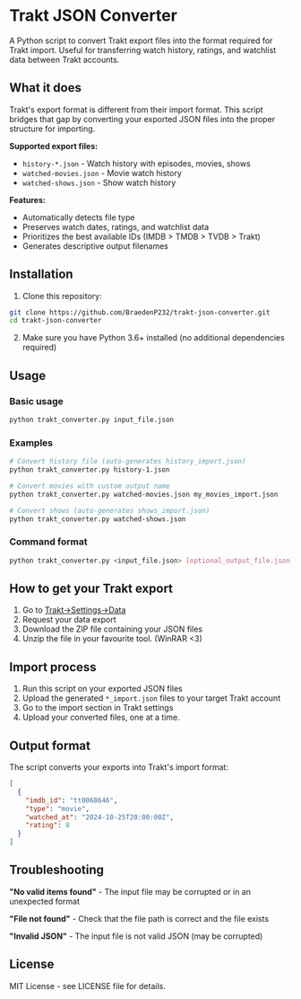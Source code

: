 # Trakt JSON Converter

A Python script to convert Trakt export files into the format required for Trakt import. Useful for transferring watch history, ratings, and watchlist data between Trakt accounts.

## What it does

Trakt's export format is different from their import format. This script bridges that gap by converting your exported JSON files into the proper structure for importing.

**Supported export files:**
- `history-*.json` - Watch history with episodes, movies, shows
- `watched-movies.json` - Movie watch history  
- `watched-shows.json` - Show watch history

**Features:**
- Automatically detects file type
- Preserves watch dates, ratings, and watchlist data
- Prioritizes the best available IDs (IMDB > TMDB > TVDB > Trakt)
- Generates descriptive output filenames

## Installation

1. Clone this repository:
```bash
git clone https://github.com/BraedenP232/trakt-json-converter.git
cd trakt-json-converter
```

2. Make sure you have Python 3.6+ installed (no additional dependencies required)

## Usage

### Basic usage
```bash
python trakt_converter.py input_file.json
```

### Examples
```bash
# Convert history file (auto-generates history_import.json)
python trakt_converter.py history-1.json

# Convert movies with custom output name
python trakt_converter.py watched-movies.json my_movies_import.json

# Convert shows (auto-generates shows_import.json)  
python trakt_converter.py watched-shows.json
```

### Command format
```bash
python trakt_converter.py <input_file.json> [optional_output_file.json]
```

## How to get your Trakt export

1. Go to [Trakt->Settings->Data](https://trakt.tv/settings/data)
2. Request your data export
3. Download the ZIP file containing your JSON files
4. Unzip the file in your favourite tool. (WinRAR <3)

## Import process

1. Run this script on your exported JSON files
2. Upload the generated `*_import.json` files to your target Trakt account
3. Go to the import section in Trakt settings
4. Upload your converted files, one at a time.

## Output format

The script converts your exports into Trakt's import format:
```json
[
  {
    "imdb_id": "tt0068646",
    "type": "movie", 
    "watched_at": "2024-10-25T20:00:00Z",
    "rating": 8
  }
]
```

## Troubleshooting

**"No valid items found"** - The input file may be corrupted or in an unexpected format

**"File not found"** - Check that the file path is correct and the file exists

**"Invalid JSON"** - The input file is not valid JSON (may be corrupted)

## License

MIT License - see LICENSE file for details.
